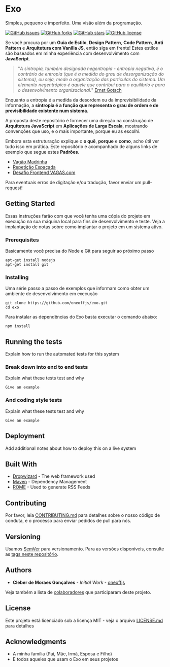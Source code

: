 # Exo

Simples, pequeno e imperfeito. Uma visão além da programação.

[![GitHub issues](https://img.shields.io/github/issues/oneoffjs/exo.svg)](https://github.com/oneoffjs/exo/issues)
[![GitHub forks](https://img.shields.io/github/forks/oneoffjs/exo.svg)](https://github.com/oneoffjs/exo/network)
[![GitHub stars](https://img.shields.io/github/stars/oneoffjs/exo.svg)](https://github.com/oneoffjs/exo/stargazers)
[![GitHub license](https://img.shields.io/github/license/oneoffjs/exo.svg)](https://github.com/oneoffjs/exo/blob/master/LICENSE)

Se você procura por um **Guia de Estilo**, **Design Pattern**, **Code Pattern**, **Anti Pattern** e **Arquitetura com Vanilla JS**, então siga em frente! Estes estilos são baseados em minha experiência com desenvolvimento com **JavaScript**.

> "*A sintropia, também designada negentropia - entropia negativa, é o contrário de entropia (que é a medida do grau de desorganização do sistema), ou seja, mede a organização das partículas do sistema. Um elemento negentrópico é aquele que contribui para o equilíbrio e para o desenvolvimento organizacional.*" [Ernst Gotsch](http://agendagotsch.com/)

Enquanto a entropia é a medida da desordem ou da imprevisibilidade da informação, a **sintropia é a função que representa o grau de ordem e de previsibilidade existente num sistema**.

A proposta deste repositório é fornecer uma direção na construção de **Arquitetura JavaScript** em **Aplicações de Larga Escala**, mostrando convenções que uso, e o mais importante, porque eu as escolhi.

Embora esta estruturação explique o **o quê**, **porque** e **como**, acho útil ver tudo isso em prática. Este repositório é acompanhado de alguns links de exemplo que segue estes **Padrões**.

  * [Vagão Madrinha](https://github.com/oneoffjs/vagao-madrinha)
  * [Repetição Espaçada](https://github.com/oneoffjs/repeticao-espacada)
  * [Desafio Frontend VAGAS.com](https://github.com/oneoffjs/desafio-front-end)

Para eventuais erros de digitação e/ou tradução, favor enviar um pull-request!

## Getting Started

Essas instruções farão com que você tenha uma cópia do projeto em execução na sua máquina local para fins de desenvolvimento e teste. Veja a implantação de notas sobre como implantar o projeto em um sistema ativo.

### Prerequisites

Basicamente você precisa do Node e Git para seguir ao próximo passo

```
apt-get install nodejs
apt-get install git
```

### Installing

Uma série passo a passo de exemplos que informam como obter um ambiente de desenvolvimento em execução

```
git clone https://github.com/oneoffjs/exo.git
cd exo
```

Para instalar as dependências do Exo basta executar o comando abaixo:

```
npm install
```

## Running the tests

Explain how to run the automated tests for this system

### Break down into end to end tests

Explain what these tests test and why

```
Give an example
```

### And coding style tests

Explain what these tests test and why

```
Give an example
```

## Deployment

Add additional notes about how to deploy this on a live system

## Built With

* [Dropwizard](http://www.dropwizard.io/1.0.2/docs/) - The web framework used
* [Maven](https://maven.apache.org/) - Dependency Management
* [ROME](https://rometools.github.io/rome/) - Used to generate RSS Feeds

## Contributing

Por favor, leia [CONTRIBUTING.md](https://github.com/oneoffjs/exo/blob/master/CONTRIBUTING.md) para detalhes sobre o nosso código de conduta, e o processo para enviar pedidos de pull para nós.

## Versioning

Usamos [SemVer](http://semver.org/) para versionamento. Para as versões disponíveis, consulte as [tags neste repositório](https://github.com/your/project/tags).

## Authors

* **Cleber de Moraes Gonçalves** - *Initial Work* - [oneoffjs](https://github.com/oneoffjs)

Veja também a lista de [colaboradores](https://github.com/oneoffjs/exo/graphs/contributors) que participaram deste projeto.

## License

Este projeto está licenciado sob a licença MIT - veja o arquivo [LICENSE.md](LICENSE.md) para detalhes

## Acknowledgments

* A minha família (Pai, Mãe, Irmã, Esposa e Filho)
* E todos aqueles que usam o Exo em seus projetos
